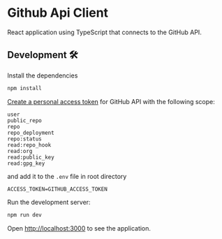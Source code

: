 # Github Api Client

React application using TypeScript that connects to the GitHub API.

## Development 🛠

Install the dependencies

```bash
npm install
```
[Create a personal access token](https://help.github.com/en/github/authenticating-to-github/creating-a-personal-access-token-for-the-command-line) for GitHub API with the following scope:
```
user
public_repo
repo
repo_deployment
repo:status
read:repo_hook
read:org
read:public_key
read:gpg_key
```
and add it to the `.env` file in root directory
```
ACCESS_TOKEN=GITHUB_ACCESS_TOKEN
```


Run the development server:

```bash
npm run dev
```

Open [http://localhost:3000](http://localhost:3000) to see the application.
